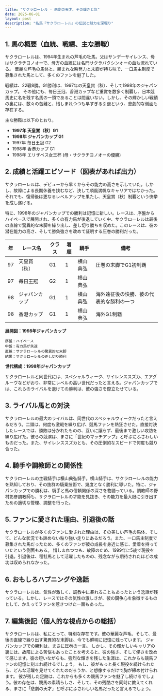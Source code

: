 ```yaml
---
title: "サクラローレル - 悲劇の天才、その輝きと影"
date: 2025-06-01
layout: post
description: "名馬『サクラローレル』の伝説と魅力を深堀り"
---
```


## 1. 馬の概要（血統、戦績、主な勝鞍）

サクラローレルは、1994年生まれの芦毛の牡馬。父はサンデーサイレンス、母はサクラチヨノオーで、母方の血統には名門サクラバクシンオーの血も流れている。  華麗な芦毛の馬体と、類まれな瞬発力と末脚が持ち味で、一口馬主制度で募集された馬として、多くのファンを魅了した。

戦績は、22戦8勝。G1勝利は、1997年の天皇賞（秋）、そして1998年のジャパンカップ。  その他にも、毎日王冠、香港カップなど重賞を数多く制覇し、日本競馬史に名を残す名馬の一頭であることは間違いない。しかし、その輝かしい戦績の裏には、数々の苦難と、惜しまれつつも早すぎる引退という、悲劇的な側面も存在する。

主な勝鞍は以下のとおり。

* **1997年 天皇賞（秋）G1**
* **1998年 ジャパンカップ G1**
* 1997年 毎日王冠 G2
* 1998年 香港カップ G1
* 1998年 エリザベス女王杯 (母・サクラチヨノオーの優勝)


## 2. 成績と活躍エピソード（図表があれば出力）

サクラローレルは、デビューから早くからその能力の高さを示していた。しかし、故障による長期休養を挟むなど、決して順風満帆なキャリアではなかった。それでも、復帰後は更なるレベルアップを果たし、天皇賞（秋）制覇という快挙を成し遂げる。

特に、1998年のジャパンカップでの勝利は記憶に新しい。レースは、序盤からハイペースで展開され、多くの有力馬が後退していく中、サクラローレルは最後の直線で驚異的な末脚を繰り出し、差し切り勝ちを収めた。このレースは、彼の潜在能力の高さ、そして勝負強さを改めて証明する圧巻の勝利だった。


| 年 | レース名             | クラス | 着順 | 騎手       | 備考                                   |
|---|----------------------|-------|------|-------------|----------------------------------------|
| 97 | 天皇賞（秋）         | G1    | 1    | 横山典弘     | 圧巻の末脚でG1初制覇                     |
| 97 | 毎日王冠             | G2    | 1    | 横山典弘     |                                        |
| 98 | ジャパンカップ       | G1    | 1    | 横山典弘     | 海外遠征後の快勝、彼の代表的な勝利の一つ |
| 98 | 香港カップ             | G1    | 1    | 横山典弘     | 海外G1制覇                               |


**展開図：1998年ジャパンカップ**

```
序盤：ハイペース
中盤：有力馬が失速
直線：サクラローレルの驚異的な末脚
結果：サクラローレルの差し切り勝利
```

**世代構成：1998年ジャパンカップ**

サクラローレルと同世代には、スペシャルウィーク、サイレンススズカ、エアグルーヴなどがおり、非常にレベルの高い世代だったと言える。ジャパンカップでは、これらのライバルを退けての勝利は、彼の強さを際立たせている。


## 3. ライバル馬との対決

サクラローレルの最大のライバルは、同世代のスペシャルウィークだったと言えるだろう。二頭は、何度も激戦を繰り広げ、競馬ファンを熱狂させた。直接対決したレースでは、勝敗は分かれたものの、互いに譲らず、最後まで激しい攻防を繰り広げた。彼らの競演は、まさに「世紀のマッチアップ」と呼ぶにふさわしいものだった。また、サイレンススズカとも、その圧倒的なスピードで何度も競り合った。


## 4. 騎手や調教師との関係性

サクラローレルの主戦騎手は横山典弘騎手。横山騎手は、サクラローレルの能力を熟知しており、その抜群の騎乗技術で、幾度となく勝利に導いた。特に、ジャパンカップでの勝利は、騎手と馬の信頼関係の深さを物語っている。調教師の野村彰彦調教師も、サクラローレルの才能を見抜き、その能力を最大限に引き出すための適切な管理、調整を行った。


## 5. ファンに愛された理由、引退後の話

サクラローレルが多くのファンに愛された理由は、その美しい芦毛の馬体、そして、どんな状況でも諦めない粘り強い走りにあるだろう。また、一口馬主制度で募集された馬だったため、多くのファンが彼の成長を身近に感じ、愛着を持っていたという側面もある。  惜しまれつつも、故障のため、1999年に5歳で現役を引退。引退後は、種牡馬として活躍したものの、残念ながら期待されたほどの成功は収められなかった。


## 6. おもしろハプニングや逸話

サクラローレルは、気性が激しく、調教中に暴れることもあったという逸話が残っている。しかし、レースではその気性の激しさが、彼の闘争心を象徴するものとして、かえってファンを惹きつけた一面もあった。


## 7. 編集後記（個人的な視点からの総括）

サクラローレルは、私にとって、特別な存在です。彼の華麗な芦毛、そして、最後の直線で繰り出す驚異的な末脚は、今でも鮮明に記憶に残っています。  ジャパンカップでの勝利は、まさに圧巻の一言。  しかし、その輝かしいキャリアの裏には、故障による苦悩もあったことを考えると、彼の強さ、そして儚さを改めて感じます。彼の短いながらも、強烈な輝きを残した生涯は、これからも競馬ファンの記憶に刻まれ続けるでしょう。  もし、彼がもっと長く現役を続けられたら、どんな活躍を見せてくれたのだろうか、と想像するだけで胸が締め付けられます。  彼が残した足跡は、これからも多くの競馬ファンを魅了し続けるでしょう。彼の存在は、競馬の素晴らしさ、そして、その残酷さを同時に教えてくれる、まさに「悲劇の天才」と呼ぶにふさわしい名馬だったと言えるでしょう。
